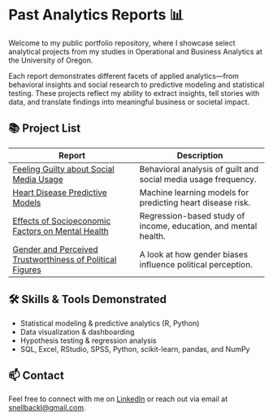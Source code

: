 # Past Analytics Reports 📊

Welcome to my public portfolio repository, where I showcase select analytical projects from my studies in Operational and Business Analytics at the University of Oregon.

Each report demonstrates different facets of applied analytics—from behavioral insights and social research to predictive modeling and statistical testing. These projects reflect my ability to extract insights, tell stories with data, and translate findings into meaningful business or societal impact.

## 📚 Project List

| Report | Description |
|--------|-------------|
| [Feeling Guilty about Social Media Usage](./feeling-guilty-social-media) | Behavioral analysis of guilt and social media usage frequency. |
| [Heart Disease Predictive Models](./heart-disease-predictive-models) | Machine learning models for predicting heart disease risk. |
| [Effects of Socioeconomic Factors on Mental Health](./socioeconomic-mental-health) | Regression-based study of income, education, and mental health. |
| [Gender and Perceived Trustworthiness of Political Figures](./gender-trust-political-figures) | A look at how gender biases influence political perception. |

## 🛠️ Skills & Tools Demonstrated
- Statistical modeling & predictive analytics (R, Python)
- Data visualization & dashboarding
- Hypothesis testing & regression analysis
- SQL, Excel, RStudio, SPSS, Python, scikit-learn, pandas, and NumPy

## 📫 Contact
Feel free to connect with me on [LinkedIn](https://www.linkedin.com/in/luke-snellback-54300b238/) or reach out via email at snellbackl@gmail.com.
